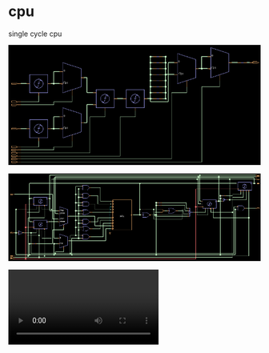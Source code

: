 # cpu
single cycle cpu

![](https://github.com/BHa2R00/cpu/blob/main/20240426143411_803x383_scrot.png)

![](https://github.com/BHa2R00/cpu/blob/main/20240430123454_975x337_scrot.png)

![](http://t571.bah4i.xyz:8001/202405081708.mp4)
